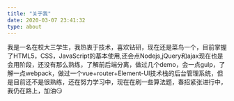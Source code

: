 ```yaml
---
title: "关于我"
date: 2020-03-07 23:41:32
type: about
---
```


我是一名在校大三学生，我热衷于技术，喜欢钻研，现在还是菜鸟一个，目前掌握了HTML5，CSS，JavaScript的基本使用,还会点Nodejs,jQuery和ajax现在也是会用阶段，还没有那么熟练，了解前后端分离，做过几个demo，会一点gulp，了解一点webpack，做过一个vue+router+Element-UI技术栈的后台管理系统，但是目前还不是很熟练，还在努力学习中，现在在刷一些算法题，春招紧张进行中，我仍在路上，加油😏